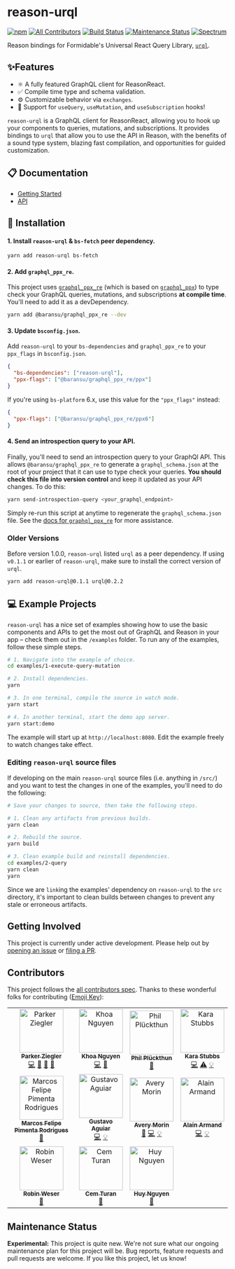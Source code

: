 # reason-urql

[![npm](https://img.shields.io/npm/v/reason-urql.svg)](https://www.npmjs.com/package/reason-urql)
[![All Contributors](https://img.shields.io/badge/all_contributors-11-orange.svg?style=flat-square)](#contributors)
[![Build Status](https://github.com/FormidableLabs/reason-urql/workflows/reason-urql%20CI/badge.svg)](https://github.com/FormidableLabs/reason-urql/actions)
[![Maintenance Status][maintenance-image]](#maintenance-status)
[![Spectrum](https://withspectrum.github.io/badge/badge.svg)](https://spectrum.chat/urql)

Reason bindings for Formidable's Universal React Query Library, [`urql`](https://github.com/FormidableLabs/urql).

## ✨Features

- ⚛️ A fully featured GraphQL client for ReasonReact.
- ✅ Compile time type and schema validation.
- ⚙️ Customizable behavior via `exchanges`.
- 🎣 Support for `useQuery`, `useMutation`, and `useSubscription` hooks!

`reason-urql` is a GraphQL client for ReasonReact, allowing you to hook up your components to queries, mutations, and subscriptions. It provides bindings to `urql` that allow you to use the API in Reason, with the benefits of a sound type system, blazing fast compilation, and opportunities for guided customization.

## 📋 Documentation

- [Getting Started](/docs/getting_started.md)
- [API](/docs/api.md)

## 💾 Installation

#### 1. Install `reason-urql` & `bs-fetch` peer dependency.

```sh
yarn add reason-urql bs-fetch
```

#### 2. Add `graphql_ppx_re`.

This project uses [`graphql_ppx_re`](https://github.com/baransu/graphql_ppx_re) (which is based on [`graphql_ppx`](https://github.com/mhallin/graphql_ppx)) to type check your GraphQL queries, mutations, and subscriptions **at compile time**. You'll need to add it as a devDependency.

```sh
yarn add @baransu/graphql_ppx_re --dev
```

#### 3. Update `bsconfig.json`.

Add `reason-urql` to your `bs-dependencies` and `graphql_ppx_re` to your `ppx_flags` in `bsconfig.json`.

```json
{
  "bs-dependencies": ["reason-urql"],
  "ppx-flags": ["@baransu/graphql_ppx_re/ppx"]
}
```
If you're using `bs-platform` 6.x, use this value for the `"ppx_flags"` instead:
```json
{
  "ppx-flags": ["@baransu/graphql_ppx_re/ppx6"]
}
```

#### 4. Send an introspection query to your API.

Finally, you'll need to send an introspection query to your GraphQl API. This allows `@baransu/graphql_ppx_re` to generate a `graphql_schema.json` at the root of your project that it can use to type check your queries. **You should check this file into version control** and keep it updated as your API changes. To do this:

```sh
yarn send-introspection-query <your_graphql_endpoint>
```

Simply re-run this script at anytime to regenerate the `graphql_schema.json` file. See the [docs for `graphql_ppx_re`](https://github.com/baransu/graphql_ppx_re#usage) for more assistance.

### Older Versions

Before version 1.0.0, `reason-urql` listed `urql` as a peer dependency. If using `v0.1.1` or earlier of `reason-urql`, make sure to install the correct version of `urql`.

```sh
yarn add reason-urql@0.1.1 urql@0.2.2
```

## 💻 Example Projects

`reason-urql` has a nice set of examples showing how to use the basic components and APIs to get the most out of GraphQL and Reason in your app – check them out in the `/examples` folder. To run any of the examples, follow these simple steps.

```sh
# 1. Navigate into the example of choice.
cd examples/1-execute-query-mutation

# 2. Install dependencies.
yarn

# 3. In one terminal, compile the source in watch mode.
yarn start

# 4. In another terminal, start the demo app server.
yarn start:demo
```

The example will start up at `http://localhost:8080`. Edit the example freely to watch changes take effect.

### Editing `reason-urql` source files

If developing on the main `reason-urql` source files (i.e. anything in `/src/`) and you want to test the changes in one of the examples, you'll need to do the following:

```sh
# Save your changes to source, then take the following steps.

# 1. Clean any artifacts from previous builds.
yarn clean

# 2. Rebuild the source.
yarn build

# 3. Clean example build and reinstall dependencies.
cd examples/2-query
yarn clean
yarn
```

Since we are `link`ing the examples' dependency on `reason-urql` to the `src` directory, it's important to clean builds between changes to prevent any stale or erroneous artifacts.

## Getting Involved

This project is currently under active development. Please help out by [opening an issue](https://github.com/FormidableLabs/reason-urql/issues) or [filing a PR](https://github.com/FormidableLabs/reason-urql/pulls).

## Contributors

This project follows the [all contributors spec](https://github.com/kentcdodds/all-contributors). Thanks to these wonderful folks for contributing ([Emoji Key](https://github.com/kentcdodds/all-contributors#emoji-key)):

<!-- ALL-CONTRIBUTORS-LIST:START - Do not remove or modify this section -->
<!-- prettier-ignore -->
<table>
  <tr>
    <td align="center"><a href="http://parkerziegler.com/"><img src="https://avatars0.githubusercontent.com/u/19421190?v=4" width="100px;" alt="Parker Ziegler"/><br /><sub><b>Parker Ziegler</b></sub></a><br /><a href="https://github.com/FormidableLabs/reason-urql/commits?author=parkerziegler" title="Code">💻</a> <a href="https://github.com/FormidableLabs/reason-urql/commits?author=parkerziegler" title="Documentation">📖</a> <a href="#review-parkerziegler" title="Reviewed Pull Requests">👀</a> <a href="#ideas-parkerziegler" title="Ideas, Planning, & Feedback">🤔</a></td>
    <td align="center"><a href="https://khoanguyen.me"><img src="https://avatars2.githubusercontent.com/u/3049054?v=4" width="100px;" alt="Khoa Nguyen"/><br /><sub><b>Khoa Nguyen</b></sub></a><br /><a href="https://github.com/FormidableLabs/reason-urql/commits?author=thangngoc89" title="Code">💻</a> <a href="https://github.com/FormidableLabs/reason-urql/commits?author=thangngoc89" title="Documentation">📖</a></td>
    <td align="center"><a href="https://twitter.com/_philpl"><img src="https://avatars0.githubusercontent.com/u/2041385?v=4" width="100px;" alt="Phil Plückthun"/><br /><sub><b>Phil Plückthun</b></sub></a><br /><a href="#ideas-kitten" title="Ideas, Planning, & Feedback">🤔</a></td>
    <td align="center"><a href="https://github.com/kiraarghy"><img src="https://avatars2.githubusercontent.com/u/21056165?v=4" width="100px;" alt="Kara Stubbs"/><br /><sub><b>Kara Stubbs</b></sub></a><br /><a href="https://github.com/FormidableLabs/reason-urql/commits?author=kiraarghy" title="Code">💻</a> <a href="https://github.com/FormidableLabs/reason-urql/commits?author=kiraarghy" title="Tests">⚠️</a> <a href="#example-kiraarghy" title="Examples">💡</a></td>
  </tr>
  <tr>
    <td align="center"><a href="https://github.com/oddlyfunctional"><img src="https://avatars1.githubusercontent.com/u/565635?v=4" width="100px;" alt="Marcos Felipe Pimenta Rodrigues"/><br /><sub><b>Marcos Felipe Pimenta Rodrigues</b></sub></a><br /><a href="https://github.com/FormidableLabs/reason-urql/commits?author=oddlyfunctional" title="Documentation">📖</a></td>
    <td align="center"><a href="https://github.com/gugahoa"><img src="https://avatars2.githubusercontent.com/u/1438470?v=4" width="100px;" alt="Gustavo Aguiar"/><br /><sub><b>Gustavo Aguiar</b></sub></a><br /><a href="https://github.com/FormidableLabs/reason-urql/commits?author=gugahoa" title="Code">💻</a> <a href="#example-gugahoa" title="Examples">💡</a></td>
    <td align="center"><a href="https://github.com/Schmavery"><img src="https://avatars1.githubusercontent.com/u/2154522?v=4" width="100px;" alt="Avery Morin"/><br /><sub><b>Avery Morin</b></sub></a><br /><a href="#ideas-Schmavery" title="Ideas, Planning, & Feedback">🤔</a> <a href="https://github.com/FormidableLabs/reason-urql/commits?author=Schmavery" title="Code">💻</a> <a href="#example-Schmavery" title="Examples">💡</a></td>
    <td align="center"><a href="https://medium.com/@idkjs"><img src="https://avatars1.githubusercontent.com/u/2370391?v=4" width="100px;" alt="Alain Armand"/><br /><sub><b>Alain Armand</b></sub></a><br /><a href="https://github.com/FormidableLabs/reason-urql/commits?author=idkjs" title="Code">💻</a> <a href="#example-idkjs" title="Examples">💡</a></td>
  </tr>
  <tr>
    <td align="center"><a href="http://weser.io"><img src="https://avatars0.githubusercontent.com/u/10060928?v=4" width="100px;" alt="Robin Weser"/><br /><sub><b>Robin Weser</b></sub></a><br /><a href="https://github.com/FormidableLabs/reason-urql/commits?author=robinweser" title="Documentation">📖</a></td>
    <td align="center"><a href="https://ce.ms"><img src="https://avatars3.githubusercontent.com/u/959142?v=4" width="100px;" alt="Cem Turan"/><br /><sub><b>Cem Turan</b></sub></a><br /><a href="https://github.com/FormidableLabs/reason-urql/commits?author=cem2ran" title="Documentation">📖</a></td>
    <td align="center"><a href="https://www.huy.dev/"><img src="https://avatars1.githubusercontent.com/u/7352279?v=4" width="100px;" alt="Huy Nguyen"/><br /><sub><b>Huy Nguyen</b></sub></a><br /><a href="https://github.com/FormidableLabs/reason-urql/commits?author=huy-nguyen" title="Documentation">📖</a></td>
  </tr>
</table>

<!-- ALL-CONTRIBUTORS-LIST:END -->

## Maintenance Status

**Experimental:** This project is quite new. We're not sure what our ongoing maintenance plan for this project will be. Bug reports, feature requests and pull requests are welcome. If you like this project, let us know!

[maintenance-image]: https://img.shields.io/badge/maintenance-experimental-blueviolet.svg
